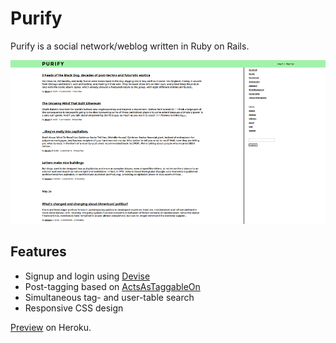# Purify
Purify is a social network/weblog written in Ruby on Rails.

![screenshot](/app/assets/images/purify_preview.png?raw=true)

## Features
- Signup and login using [Devise](https://github.com/plataformatec/devise)
- Post-tagging based on [ActsAsTaggableOn](https://github.com/mbleigh/acts-as-taggable-on)
- Simultaneous tag- and user-table search
- Responsive CSS design

[Preview](https://agile-scrubland-79941.herokuapp.com/) on Heroku.
